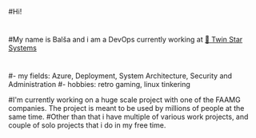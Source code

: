 #Hi!
#
#My name is Balša and i am a DevOps currently working at  [🌟 Twin Star Systems](https://twinstarsystems.com)
#
#- my fields: Azure, Deployment, System Architecture, Security and Administration 
#- hobbies: retro gaming, linux tinkering

#I'm currently working on a huge scale project with one of the FAAMG companies. The project is meant to be used by millions of people at the same time.
#Other than that i have multiple of various work projects, and couple of solo projects that i do in my free time.
